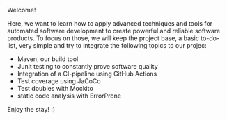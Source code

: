 Welcome!

Here, we want to learn how to apply advanced techniques and tools for automated software development to create powerful and reliable software products. 
To focus on those, we will keep the project base, a basic to-do-list, very simple and try to integrate the following topics to our projec:

- Maven, our build tool 
- Junit testing to constantly prove software quality
- Integration of a CI-pipeline using GitHub Actions
- Test coverage using JaCoCo
- Test doubles with Mockito
- static code analysis with ErrorProne

Enjoy the stay! :)
